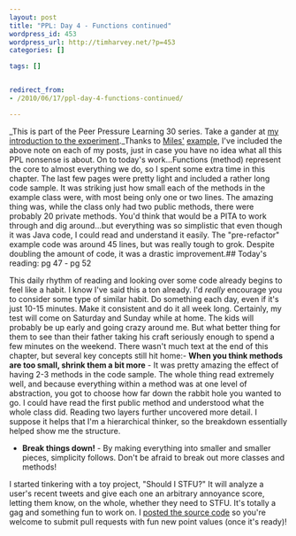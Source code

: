 ```yaml
--- 
layout: post
title: "PPL: Day 4 - Functions continued"
wordpress_id: 453
wordpress_url: http://timharvey.net/?p=453
categories: []

tags: []


redirect_from:
- /2010/06/17/ppl-day-4-functions-continued/

---
```

_This is part of the Peer Pressure Learning 30 series. Take a gander at [my introduction to the experiment](http://timharvey.net/2010/06/11/peer-pressure-learning-experiment/)._Thanks to [Miles'](http://mileszs.com/) [example](http://mileszs.com/blog/2010/06/16/ppl-30-day-3-cassandra.html), I've included the above note on each of my posts, just in case you have no idea what all this PPL nonsense is about. On to today's work...Functions (method) represent the core to almost everything we do, so I spent some extra time in this chapter. The last few pages were pretty light and included a rather long code sample. It was striking just how small each of the methods in the example class were, with most being only one or two lines. The amazing thing was, while the class only had two public methods, there were probably 20 private methods. You'd think that would be a PITA to work through and dig around...but everything was so simplistic that even though it was Java code, I could read and understand it easily. The "pre-refactor" example code was around 45 lines, but was really tough to grok. Despite doubling the amount of code, it was a drastic improvement.## Today's reading: pg 47 - pg 52

This daily rhythm of reading and looking over some code already begins to feel like a habit. I know I've said this a ton already. I'd *really* encourage you to consider some type of similar habit. Do something each day, even if it's just 10-15 minutes. Make it consistent and do it all week long. Certainly, my test will come on Saturday and Sunday while at home. The kids will probably be up early and going crazy around me. But what better thing for them to see than their father taking his craft seriously enough to spend a few minutes on the weekend.  There wasn't much text at the end of this chapter, but several key concepts still hit home:- **When you think methods are too small, shrink them a bit more** - It was pretty amazing the effect of having 2-3 methods in the code sample. The whole thing read extremely well, and because everything within a method was at one level of abstraction, you got to choose how far down the rabbit hole you wanted to go. I could have read the first public method and understood what the whole class did. Reading two layers further uncovered more detail. I suppose it helps that I'm a hierarchical thinker, so the breakdown essentially helped show me the structure.

- **Break things down!** - By making everything into smaller and smaller pieces, simplicity follows. Don't be afraid to break out more classes and methods!

I started tinkering with a toy project, "Should I STFU?" It will analyze a user's recent tweets and give each one an arbitrary annoyance score, letting them know, on the whole, whether they need to STFU. It's totally a gag and something fun to work on. I [posted the source code](http://github.com/tjh/should-i-stfu) so you're welcome to submit pull requests with fun new point values (once it's ready)!
